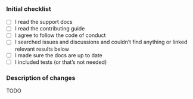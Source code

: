 <!--
  Please check the needed checkboxes ([ ] -> [x]).
  Leave the comments as they are: they do not show on GitHub.

  Please try to limit the scope,
  provide a general description of the changes,
  and remember it’s up to you to convince us to land it.

  We are excited about pull requests.
  Thank you!
-->

### Initial checklist

* [ ] I read the support docs <!-- https://github.com/retextjs/.github/blob/main/support.md -->
* [ ] I read the contributing guide <!-- https://github.com/retextjs/.github/blob/main/contributing.md -->
* [ ] I agree to follow the code of conduct <!-- https://github.com/retextjs/.github/blob/main/code-of-conduct.md -->
* [ ] I searched issues and discussions and couldn’t find anything or linked relevant results below <!-- https://github.com/search?q=user%3Aretextjs&type=issues and https://github.com/orgs/retextjs/discussions -->
* [ ] I made sure the docs are up to date
* [ ] I included tests (or that’s not needed)

### Description of changes

TODO

<!--do not edit: pr-->
